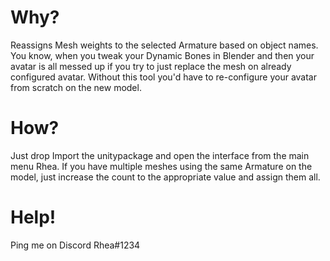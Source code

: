 # Why?

Reassigns Mesh weights to the selected Armature based on object names. You know, when you tweak your Dynamic Bones in
Blender and then your avatar is all messed up if you try to just replace the mesh on already configured avatar. Without
this tool you'd have to re-configure your avatar from scratch on the new model.

# How?

Just drop Import the unitypackage and open the interface from the main menu Rhea. If you have multiple meshes using the
same Armature on the model, just increase the count to the appropriate value and assign them all.

# Help!

Ping me on Discord Rhea#1234


